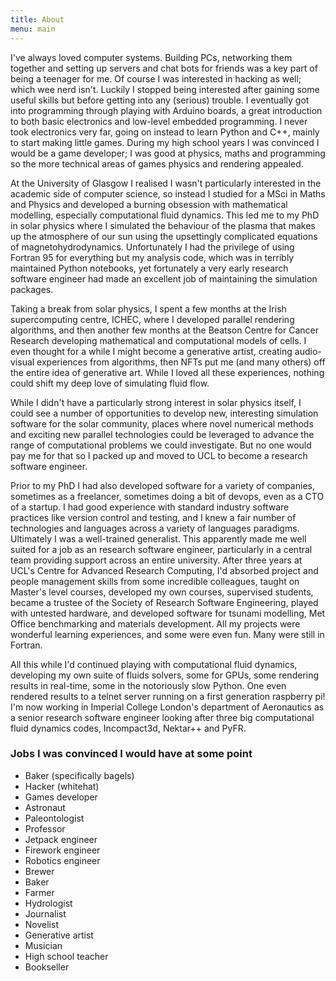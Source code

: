```yaml
---
title: About
menu: main
---
```


I've always loved computer systems. Building PCs, networking them together and setting up servers and chat bots for friends was a key part of being a teenager for me. Of course I was interested in hacking as well; which wee nerd isn't. Luckily I stopped being interested after gaining some useful skills but before getting into any (serious) trouble. I eventually got into programming through playing with Arduino boards, a great introduction to both basic electronics and low-level embedded programming. I never took electronics very far, going on instead to learn Python and C++, mainly to start making little games. During my high school years I was convinced I would be a game developer; I was good at physics, maths and programming so the more technical areas of games physics and rendering appealed.

At the University of Glasgow I realised I wasn't particularly interested in the academic side of computer science, so instead I studied for a MSci in Maths and Physics and developed a burning obsession with mathematical modelling, especially computational fluid dynamics. This led me to my PhD in solar physics where I simulated the behaviour of the plasma that makes up the atmosphere of our sun using the upsettingly complicated equations of magnetohydrodynamics. Unfortunately I had the privilege of using Fortran 95 for everything but my analysis code, which was in terribly maintained Python notebooks, yet fortunately a very early research software engineer had made an excellent job of maintaining the simulation packages.

Taking a break from solar physics, I spent a few months at the Irish supercomputing centre, ICHEC, where I developed parallel rendering algorithms, and then another few months at the Beatson Centre for Cancer Research developing mathematical and computational models of cells. I even thought for a while I might become a generative artist, creating audio-visual experiences from algorithms, then NFTs put me (and many others) off the entire idea of generative art. While I loved all these experiences, nothing could shift my deep love of simulating fluid flow.

While I didn't have a particularly strong interest in solar physics itself, I could see a number of opportunities to develop new, interesting simulation software for the solar community, places where novel numerical methods and exciting new parallel technologies could be leveraged to advance the range of computational problems we could investigate. But no one would pay me for that so I packed up and moved to UCL to become a research software engineer. 

Prior to my PhD I had also developed software for a variety of companies, sometimes as a freelancer, sometimes doing a bit of devops, even as a CTO of a startup. I had good experience with standard industry software practices like version control and testing, and I knew a fair number of technologies and languages across a variety of languages paradigms. Ultimately I was a well-trained generalist. This apparently made me well suited for a job as an research software engineer, particularly in a central team providing support across an entire university. After three years at UCL's Centre for Advanced Research Computing, I'd absorbed project and people management skills from some incredible colleagues, taught on Master's level courses, developed my own courses, supervised students, became a trustee of the Society of Research Software Engineering, played with untested hardware, and developed software for tsunami modelling, Met Office benchmarking and materials development. All my projects were wonderful learning experiences, and some were even fun. Many were still in Fortran.

All this while I'd continued playing with computational fluid dynamics, developing my own suite of fluids solvers, some for GPUs, some rendering results in real-time, some in the notoriously slow Python. One even rendered results to a telnet server running on a first generation raspberry pi! I'm now working in Imperial College London's department of Aeronautics as a senior research software engineer looking after three big computational fluid dynamics codes, Incompact3d, Nektar++ and PyFR.

### Jobs I was convinced I would have at some point

- Baker (specifically bagels)
- Hacker (whitehat)
- Games developer
- Astronaut
- Paleontologist
- Professor
- Jetpack engineer
- Firework engineer
- Robotics engineer
- Brewer
- Baker
- Farmer
- Hydrologist
- Journalist
- Novelist
- Generative artist
- Musician
- High school teacher
- Bookseller
